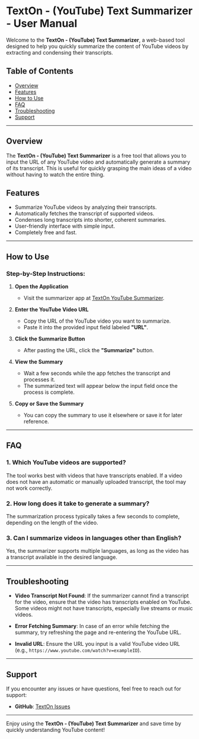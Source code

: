 # TextOn - (YouTube) Text Summarizer - User Manual

Welcome to the **TextOn - (YouTube) Text Summarizer**, a web-based tool designed to help you quickly summarize the content of YouTube videos by extracting and condensing their transcripts.

## Table of Contents

- [Overview](#overview)
- [Features](#features)
- [How to Use](#how-to-use)
- [FAQ](#faq)
- [Troubleshooting](#troubleshooting)
- [Support](#support)

---

## Overview

The **TextOn - (YouTube) Text Summarizer** is a free tool that allows you to input the URL of any YouTube video and automatically generate a summary of its transcript. This is useful for quickly grasping the main ideas of a video without having to watch the entire thing.

## Features

- Summarize YouTube videos by analyzing their transcripts.
- Automatically fetches the transcript of supported videos.
- Condenses long transcripts into shorter, coherent summaries.
- User-friendly interface with simple input.
- Completely free and fast.

---

## How to Use

### Step-by-Step Instructions:

1. **Open the Application**
    - Visit the summarizer app at [TextOn YouTube Summarizer](https://texton.vercel.app/).

2. **Enter the YouTube Video URL**
    - Copy the URL of the YouTube video you want to summarize.
    - Paste it into the provided input field labeled **"URL"**.

3. **Click the Summarize Button**
    - After pasting the URL, click the **"Summarize"** button.

4. **View the Summary**
    - Wait a few seconds while the app fetches the transcript and processes it.
    - The summarized text will appear below the input field once the process is complete.

5. **Copy or Save the Summary**
    - You can copy the summary to use it elsewhere or save it for later reference.

---

## FAQ

### 1. Which YouTube videos are supported?
The tool works best with videos that have transcripts enabled. If a video does not have an automatic or manually uploaded transcript, the tool may not work correctly.

### 2. How long does it take to generate a summary?
The summarization process typically takes a few seconds to complete, depending on the length of the video.

### 3. Can I summarize videos in languages other than English?
Yes, the summarizer supports multiple languages, as long as the video has a transcript available in the desired language.

---

## Troubleshooting

- **Video Transcript Not Found**: If the summarizer cannot find a transcript for the video, ensure that the video has transcripts enabled on YouTube. Some videos might not have transcripts, especially live streams or music videos.

- **Error Fetching Summary**: In case of an error while fetching the summary, try refreshing the page and re-entering the YouTube URL.

- **Invalid URL**: Ensure the URL you input is a valid YouTube video URL (e.g., `https://www.youtube.com/watch?v=exampleID`).

---

## Support

If you encounter any issues or have questions, feel free to reach out for support:

- **GitHub**: [TextOn Issues](https://github.com/jasineri/texton/issues)

---

Enjoy using the **TextOn - (YouTube) Text Summarizer** and save time by quickly understanding YouTube content!
